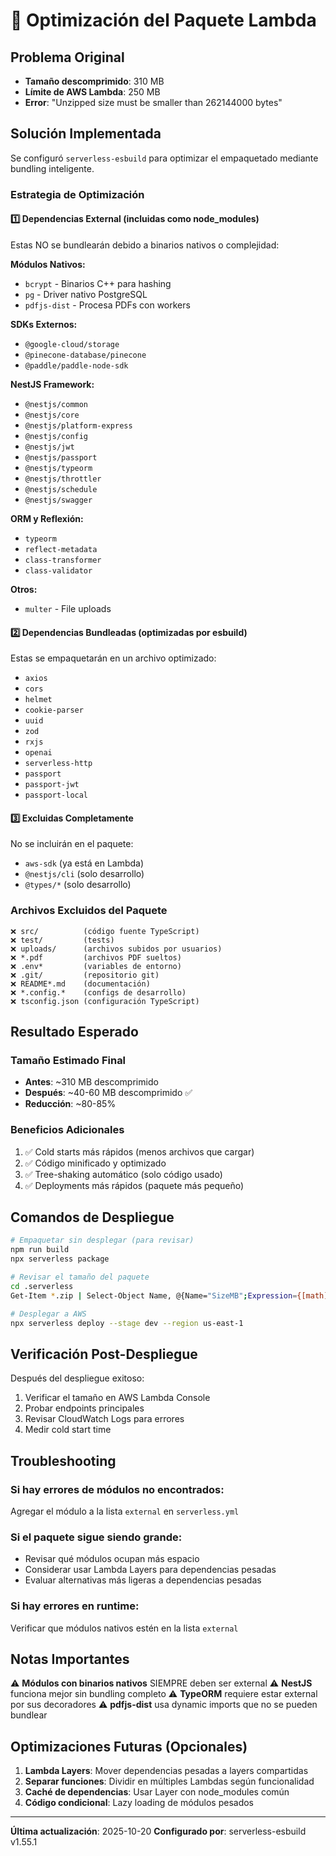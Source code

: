 # 🚀 Optimización del Paquete Lambda

## Problema Original
- **Tamaño descomprimido**: 310 MB
- **Límite de AWS Lambda**: 250 MB
- **Error**: "Unzipped size must be smaller than 262144000 bytes"

## Solución Implementada

Se configuró `serverless-esbuild` para optimizar el empaquetado mediante bundling inteligente.

### Estrategia de Optimización

#### 1️⃣ **Dependencias External (incluidas como node_modules)**
Estas NO se bundlearán debido a binarios nativos o complejidad:

**Módulos Nativos:**
- `bcrypt` - Binarios C++ para hashing
- `pg` - Driver nativo PostgreSQL
- `pdfjs-dist` - Procesa PDFs con workers

**SDKs Externos:**
- `@google-cloud/storage`
- `@pinecone-database/pinecone`
- `@paddle/paddle-node-sdk`

**NestJS Framework:**
- `@nestjs/common`
- `@nestjs/core`
- `@nestjs/platform-express`
- `@nestjs/config`
- `@nestjs/jwt`
- `@nestjs/passport`
- `@nestjs/typeorm`
- `@nestjs/throttler`
- `@nestjs/schedule`
- `@nestjs/swagger`

**ORM y Reflexión:**
- `typeorm`
- `reflect-metadata`
- `class-transformer`
- `class-validator`

**Otros:**
- `multer` - File uploads

#### 2️⃣ **Dependencias Bundleadas (optimizadas por esbuild)**
Estas se empaquetarán en un archivo optimizado:

- `axios`
- `cors`
- `helmet`
- `cookie-parser`
- `uuid`
- `zod`
- `rxjs`
- `openai`
- `serverless-http`
- `passport`
- `passport-jwt`
- `passport-local`

#### 3️⃣ **Excluidas Completamente**
No se incluirán en el paquete:

- `aws-sdk` (ya está en Lambda)
- `@nestjs/cli` (solo desarrollo)
- `@types/*` (solo desarrollo)

### Archivos Excluidos del Paquete

```
❌ src/          (código fuente TypeScript)
❌ test/         (tests)
❌ uploads/      (archivos subidos por usuarios)
❌ *.pdf         (archivos PDF sueltos)
❌ .env*         (variables de entorno)
❌ .git/         (repositorio git)
❌ README*.md    (documentación)
❌ *.config.*    (configs de desarrollo)
❌ tsconfig.json (configuración TypeScript)
```

## Resultado Esperado

### Tamaño Estimado Final
- **Antes**: ~310 MB descomprimido
- **Después**: ~40-60 MB descomprimido ✅
- **Reducción**: ~80-85%

### Beneficios Adicionales
1. ✅ Cold starts más rápidos (menos archivos que cargar)
2. ✅ Código minificado y optimizado
3. ✅ Tree-shaking automático (solo código usado)
4. ✅ Deployments más rápidos (paquete más pequeño)

## Comandos de Despliegue

```bash
# Empaquetar sin desplegar (para revisar)
npm run build
npx serverless package

# Revisar el tamaño del paquete
cd .serverless
Get-Item *.zip | Select-Object Name, @{Name="SizeMB";Expression={[math]::Round($_.Length/1MB,2)}}

# Desplegar a AWS
npx serverless deploy --stage dev --region us-east-1
```

## Verificación Post-Despliegue

Después del despliegue exitoso:

1. Verificar el tamaño en AWS Lambda Console
2. Probar endpoints principales
3. Revisar CloudWatch Logs para errores
4. Medir cold start time

## Troubleshooting

### Si hay errores de módulos no encontrados:
Agregar el módulo a la lista `external` en `serverless.yml`

### Si el paquete sigue siendo grande:
- Revisar qué módulos ocupan más espacio
- Considerar usar Lambda Layers para dependencias pesadas
- Evaluar alternativas más ligeras a dependencias pesadas

### Si hay errores en runtime:
Verificar que módulos nativos estén en la lista `external`

## Notas Importantes

⚠️ **Módulos con binarios nativos** SIEMPRE deben ser external
⚠️ **NestJS** funciona mejor sin bundling completo
⚠️ **TypeORM** requiere estar external por sus decoradores
⚠️ **pdfjs-dist** usa dynamic imports que no se pueden bundlear

## Optimizaciones Futuras (Opcionales)

1. **Lambda Layers**: Mover dependencias pesadas a layers compartidas
2. **Separar funciones**: Dividir en múltiples Lambdas según funcionalidad
3. **Caché de dependencias**: Usar Layer con node_modules común
4. **Código condicional**: Lazy loading de módulos pesados

---

**Última actualización**: 2025-10-20
**Configurado por**: serverless-esbuild v1.55.1
